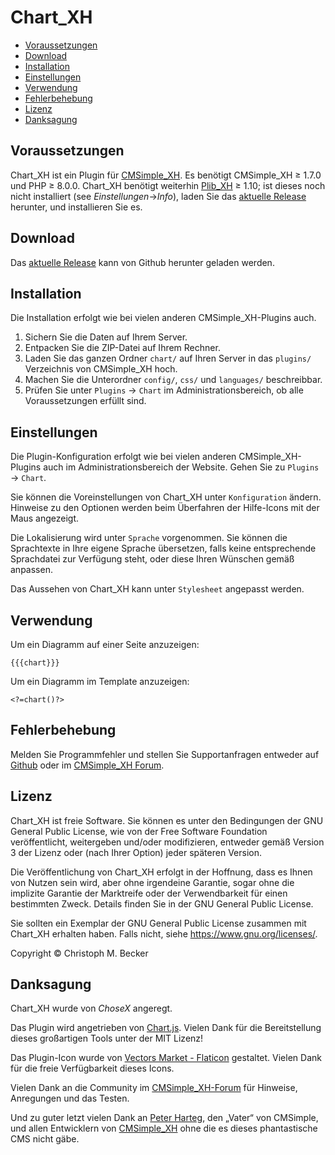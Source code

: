 # Chart_XH

- [Voraussetzungen](#voraussetzungen)
- [Download](#download)
- [Installation](#installation)
- [Einstellungen](#einstellungen)
- [Verwendung](#verwendung)
- [Fehlerbehebung](#fehlerbehebung)
- [Lizenz](#lizenz)
- [Danksagung](#danksagung)

## Voraussetzungen

Chart_XH ist ein Plugin für [CMSimple_XH](https://cmsimple-xh.org/de/).
Es benötigt CMSimple_XH ≥ 1.7.0 und PHP ≥ 8.0.0.
Chart_XH benötigt weiterhin [Plib_XH](https://github.com/cmb69/plib_xh) ≥ 1.10;
ist dieses noch nicht installiert (see *Einstellungen*→*Info*),
laden Sie das [aktuelle Release](https://github.com/cmb69/plib_xh/releases/latest)
herunter, und installieren Sie es.

## Download

Das [aktuelle Release](https://github.com/cmb69/chart_xh/releases/latest)
kann von Github herunter geladen werden.

## Installation

Die Installation erfolgt wie bei vielen anderen CMSimple_XH-Plugins auch.

1. Sichern Sie die Daten auf Ihrem Server.
1. Entpacken Sie die ZIP-Datei auf Ihrem Rechner.
1. Laden Sie das ganzen Ordner `chart/` auf Ihren Server in das
   `plugins/` Verzeichnis von CMSimple_XH  hoch.
1. Machen Sie die Unterordner `config/`, `css/` und `languages/`
   beschreibbar.
1. Prüfen Sie unter `Plugins` → `Chart` im Administrationsbereich,
   ob alle Voraussetzungen erfüllt sind.

## Einstellungen

Die Plugin-Konfiguration erfolgt wie bei vielen anderen
CMSimple_XH-Plugins auch im Administrationsbereich der Website.
Gehen Sie zu `Plugins` → `Chart`.

Sie können die Voreinstellungen von Chart_XH unter
`Konfiguration` ändern. Hinweise zu den Optionen werden beim
Überfahren der Hilfe-Icons mit der Maus angezeigt.

Die Lokalisierung wird unter `Sprache` vorgenommen. Sie können die
Sprachtexte in Ihre eigene Sprache übersetzen, falls keine
entsprechende Sprachdatei zur Verfügung steht, oder diese Ihren
Wünschen gemäß anpassen.

Das Aussehen von Chart_XH kann unter `Stylesheet` angepasst werden.

## Verwendung

Um ein Diagramm auf einer Seite anzuzeigen:

    {{{chart}}}

Um ein Diagramm im Template anzuzeigen:

    <?=chart()?>

## Fehlerbehebung

Melden Sie Programmfehler und stellen Sie Supportanfragen entweder auf
[Github](https://github.com/cmb69/chart_xh/issues) oder im
[CMSimple_XH Forum](https://cmsimpleforum.com/).

## Lizenz

Chart_XH ist freie Software. Sie können es unter den Bedingungen der
GNU General Public License, wie von der Free Software Foundation
veröffentlicht, weitergeben und/oder modifizieren, entweder gemäß
Version 3 der Lizenz oder (nach Ihrer Option) jeder späteren Version.

Die Veröffentlichung von Chart_XH erfolgt in der Hoffnung, dass es
Ihnen von Nutzen sein wird, aber ohne irgendeine Garantie, sogar ohne
die implizite Garantie der Marktreife oder der Verwendbarkeit für einen
bestimmten Zweck. Details finden Sie in der GNU General Public License.

Sie sollten ein Exemplar der GNU General Public License zusammen mit
Chart_XH erhalten haben. Falls nicht, siehe <https://www.gnu.org/licenses/>.

Copyright © Christoph M. Becker

## Danksagung

Chart_XH wurde von *ChoseX* angeregt.

Das Plugin wird angetrieben von [Chart.js](https://www.chartjs.org/).
Vielen Dank für die Bereitstellung dieses großartigen Tools unter der MIT Lizenz!

Das Plugin-Icon wurde von [Vectors Market - Flaticon](https://www.flaticon.com/free-icons/graph) gestaltet.
Vielen Dank für die freie Verfügbarkeit dieses Icons.

Vielen Dank an die Community im
[CMSimple_XH-Forum](https://www.cmsimpleforum.com/) für Hinweise,
Anregungen und das Testen.

Und zu guter letzt vielen Dank an [Peter Harteg](https://www.harteg.dk/),
den „Vater“ von CMSimple, und allen Entwicklern von [CMSimple_XH](https://www.cmsimple-xh.org/de/)
ohne die es dieses phantastische CMS nicht gäbe.
